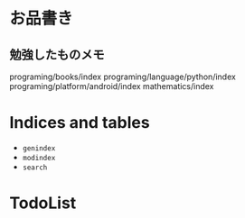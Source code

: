 お品書き
========

勉強したものメモ
----------------

programing/books/index programing/language/python/index
programing/platform/android/index mathematics/index

Indices and tables
==================

-   `genindex`
-   `modindex`
-   `search`

TodoList
========
